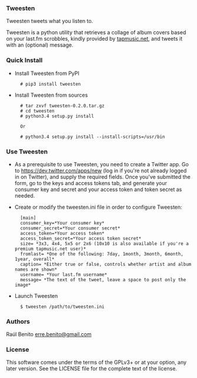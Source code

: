 ### Tweesten 

Tweesten tweets what you listen to.

Tweesten is a python utility that retrieves a collage of album covers based on your last.fm scrobbles, kindly provided by [tapmusic.net](http://tapmusic.net), and tweets it with an (optional) message. 

### Quick Install

* Install Tweesten from PyPI

        # pip3 install tweesten

* Install Tweesten from sources

        # tar zxvf tweesten-0.2.0.tar.gz
        # cd tweesten
        # python3.4 setup.py install
        
        Or
        
        # python3.4 setup.py install --install-scripts=/usr/bin

### Use Tweesten

* As a prerequisite to use Tweesten, you need to create a Twitter app. Go to https://dev.twitter.com/apps/new (log in if you're not already logged in on Twitter), and supply the required fields. Once you've submitted the form, go to the keys and access tokens tab, and generate your consumer key and secret and your access token and token secret as needed.

* Create or modify the tweesten.ini file in order to configure Tweesten:

        [main]
        consumer_key=*Your consumer key*
        consumer_secret=*Your consumer secret*
        access_token=*Your access token*
        access_token_secret=*Your access token secret*
        size= *3x3, 4x4, 5x5 or 2x6 (10x10 is also available if you're a premium tapmusic.net user)*
        fromlast= *One of the following: 7day, 1month, 3month, 6month, 1year, overall*
        caption= *Either true or false, controls whether artist and album names are shown*
        username= *Your last.fm username*
        message= *The text of the tweet, leave a space to post only the image*

* Launch Tweesten

        $ tweesten /path/to/tweesten.ini

### Authors

Raúl Benito <erre.benito@gmail.com>

### License

This software comes under the terms of the GPLv3+ or at your option, any later version. See the LICENSE file for the complete text of the license.
